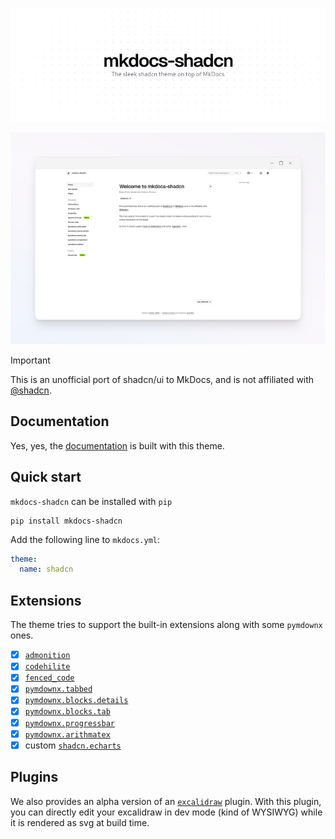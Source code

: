 
![banner](https://raw.githubusercontent.com/asiffer/mkdocs-shadcn/master/.github/assets/banner.png)

![screenshot](https://raw.githubusercontent.com/asiffer/mkdocs-shadcn/master/.github/assets/screenshot3.png)


> [!IMPORTANT]  
> This is an unofficial port of shadcn/ui to MkDocs, and is not affiliated with [@shadcn](https://twitter.com/shadcn).


## Documentation

Yes, yes, the [documentation](https://asiffer.github.io/mkdocs-shadcn/) is built with this theme.

## Quick start

`mkdocs-shadcn` can be installed with `pip`

```shell
pip install mkdocs-shadcn
```

Add the following line to `mkdocs.yml`:

```yaml
theme:
  name: shadcn
```

## Extensions

The theme tries to support the built-in extensions along with some `pymdownx` ones. 

- [x] [`admonition`](https://python-markdown.github.io/extensions/admonition/)
- [x] [`codehilite`](https://python-markdown.github.io/extensions/code_hilite/)
- [x] [`fenced_code`](https://python-markdown.github.io/extensions/fenced_code_blocks/)
- [x] [`pymdownx.tabbed`](https://facelessuser.github.io/pymdown-extensions/extensions/tabbed/)
- [x] [`pymdownx.blocks.details`](https://facelessuser.github.io/pymdown-extensions/extensions/blocks/plugins/details/) 
- [x] [`pymdownx.blocks.tab`](https://facelessuser.github.io/pymdown-extensions/extensions/blocks/plugins/tab/) 
- [x] [`pymdownx.progressbar`](https://facelessuser.github.io/pymdown-extensions/extensions/progressbar/)
- [x] [`pymdownx.arithmatex`](https://facelessuser.github.io/pymdown-extensions/extensions/arithmatex/)
- [x] custom [`shadcn.echarts`](https://echarts.apache.org)

## Plugins

We also provides an alpha version of an [`excalidraw`](https://excalidraw.com/) plugin. With this plugin, you can directly edit your excalidraw in dev mode (kind of WYSIWYG) while it is rendered as svg at build time.
